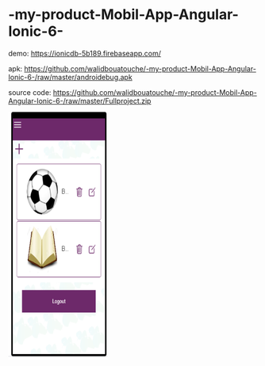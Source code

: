 # -my-product-Mobil-App-Angular-Ionic-6-

demo:
https://ionicdb-5b189.firebaseapp.com/

apk:
https://github.com/walidbouatouche/-my-product-Mobil-App-Angular-Ionic-6-/raw/master/androidebug.apk



source code:
https://github.com/walidbouatouche/-my-product-Mobil-App-Angular-Ionic-6-/raw/master/Fullproject.zip


<img src='https://github.com/walidbouatouche/-my-product-Mobil-App-Angular-Ionic-6-/blob/master/Sans%20titre.png?raw=true' width='
200px'  height='500px'>
